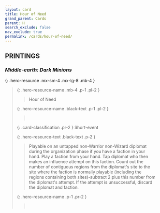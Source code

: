```yaml
---
layout: card
title: Hour of Need
grand_parent: Cards
parent: H
search_exclude: false
nav_exclude: true
permalink: /cards/hour-of-need/
---
```


## PRINTINGS


### _Middle-earth: Dark Minions_

{: .hero-resource .mx-sm-4 .mx-lg-8 .mb-4 }
> {: .hero-resource-name .mb-4 .p-1 .pl-2 }
> > <div class="card-mp"></div>
> > <div class="card-name">Hour of Need</div>
>
> {: .hero-resource-name .black-text .p-1 .pl-2 }
> > &nbsp;
>
> {: .card-classification .pr-2 }
> Short-event
>
> {: .hero-resource-text .black-text .p-2 }
> > Playable on an untapped non-Warrior non-Wizard diplomat during the organization phase if you have a faction in your hand. Play a faction from your hand. Tap diplomat who then makes an influence attempt on this faction. Count out the number of contiguous regions from the diplomat's site to the site where the faction is normally playable (including the regions containing both sites)-subtract 2 plus this number from the diplomat's attempt. If the attempt is unsuccessful, discard the diplomat and faction. 
> 
> {: .hero-resource-name .p-1 .pr-2 }
> > <div class="card-shield"></div>
> > <div class="card-corruption">&nbsp;</div>
